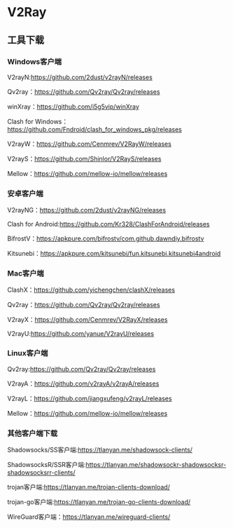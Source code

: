 # V2Ray

## 工具下载

### Windows客户端

V2rayN:https://github.com/2dust/v2rayN/releases

Qv2ray：https://github.com/Qv2ray/Qv2ray/releases

winXray：https://github.com/i5g5vip/winXray

Clash for Windows：https://github.com/Fndroid/clash_for_windows_pkg/releases

V2rayW：https://github.com/Cenmrev/V2RayW/releases

V2rayS：https://github.com/Shinlor/V2RayS/releases

Mellow：https://github.com/mellow-io/mellow/releases

### 安卓客户端

V2rayNG：https://github.com/2dust/v2rayNG/releases

Clash for Android:https://github.com/Kr328/ClashForAndroid/releases

BifrostV：https://apkpure.com/bifrostv/com.github.dawndiy.bifrostv

Kitsunebi：https://apkpure.com/kitsunebi/fun.kitsunebi.kitsunebi4android

### Mac客户端

ClashX：https://github.com/yichengchen/clashX/releases

Qv2ray：https://github.com/Qv2ray/Qv2ray/releases

V2rayX：https://github.com/Cenmrev/V2RayX/releases

V2rayU:https://github.com/yanue/V2rayU/releases

### Linux客户端

Qv2ray:https://github.com/Qv2ray/Qv2ray/releases

V2rayA：https://github.com/v2rayA/v2rayA/releases

V2rayL：https://github.com/jiangxufeng/v2rayL/releases

Mellow：https://github.com/mellow-io/mellow/releases

### 其他客户端下载

Shadowsocks/SS客户端:https://tlanyan.me/shadowsock-clients/

ShadowsocksR/SSR客户端:https://tlanyan.me/shadowsockr-shadowsocksr-shadowsocksrr-clients/

trojan客户端:https://tlanyan.me/trojan-clients-download/

trojan-go客户端:https://tlanyan.me/trojan-go-clients-download/

WireGuard客户端：https://tlanyan.me/wireguard-clients/
